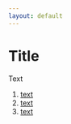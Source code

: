 ```yaml
---
layout: default
---
```


# Title

Text

1. [text](./scenario-13)
2. [text](./scenario-20)
4. [text](./scenario-9)
